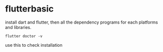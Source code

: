 # flutterbasic
install dart and flutter, then all the dependency programs for each platforms and libraries. 

    flutter doctor -v 

use this to check installation